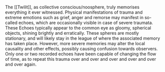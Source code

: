 The [[Twilit]], as collective conscious/noosphere, truly memorises everything it ever witnessed.
Physical manifestations of trauma and extreme emotions such as grief, anger and remorse may manifest in so-called echoes, which are occasionally visible in case of severe traumata. 
These Echoes typically appear to the common eye as gloomy, spherical objects, shining brightly and erratically. 
These spheres are mostly stationary, and will likely stay in the league of where the associated memory has taken place. However, more severe memories may alter the local causality and other effects, possibly causing confusion towards observers. Only one or two recorded echoes have been capable of changing the flow of time, as to repeat this trauma over and over and over and over and over and over again. 
